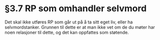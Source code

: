 # §3.7 RP som omhandler selvmord

Det skal ikke utføres RP som går ut på å ta sitt eget liv, eller ha selvmordstanker. Grunnen til dette er at man ikke vet om de du møter har noen relasjoner til dette, og det kan oppfattes som støtende.
